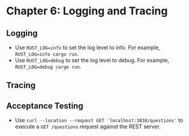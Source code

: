 # Chapter 6: Logging and Tracing

## Logging

- Use `RUST_LOG=info` to set the log level to info. For example, `RUST_LOG=info cargo run`.
- Use `RUST_LOG=debug` to set the log level to debug. For example, `RUST_LOG=debug cargo run`.


## Tracing


## Acceptance Testing

- Use `curl --location --request GET 'localhost:3030/questions'` to execute a `GET /questions` request against the REST server.